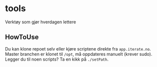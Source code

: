 # tools
Verktøy som gjør hverdagen lettere

## HowToUse
Du kan klone repoet selv eller kjøre scriptene direkte fra `app.iterate.no`. Master branchen er klonet til `/opt`, må oppdateres manuelt (krever sudo). Legger du til noen scripts? Ta en kikk på `./setPath`.
